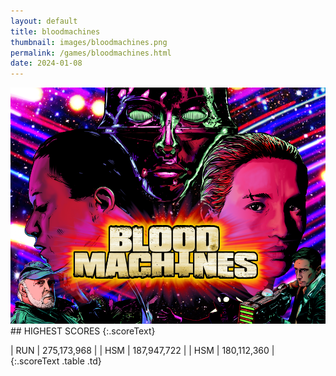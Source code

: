 ```yaml
---
layout: default
title: bloodmachines
thumbnail: images/bloodmachines.png
permalink: /games/bloodmachines.html
date: 2024-01-08
---
```


<img src="../images/bloodmachines.png" class="gameThumbnail img-fluid mx-auto align-middle">
## HIGHEST SCORES
{:.scoreText}

| RUN | 275,173,968 | 
| HSM | 187,947,722 | 
| HSM | 180,112,360 | 
{:.scoreText .table .td}
